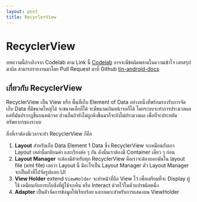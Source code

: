 ```yaml
---
layout: post
title: RecyclerView
---
```


# RecyclerView

บทความนี้อ้างอิงจาก Codelab ตาม Link นี้ [Codelab](https://codelabs.developers.google.com/codelabs/kotlin-android-training-recyclerview-fundamentals/) อาจจะมีข้อผิดพลาดในความเข้าใจ เลยสรุปมาผิด สามารถรายงานมาโดย Pull Request มาที่ Github [tin-android-docs](https://github.com/TheDuckCreator/tin-android-docs)

## เกี่ยวกับ RecyclerView

RecyclerView เป็น View หรือ พื้นที่เก็บ Element of Data อย่างหนึ่งที่พร้อมรองรับการจัดเก็บ Data ที่มีขนาดใหญ่ได้ จะขนาดเล็กก็ได้ จะมีขนาดเกินหน้าจอก็ได้ โดยระบบจะทำการประมวลผลแค่ที่มันปรากฏขึ้นบนหน้าจอ ส่วนอื่นถ้ายังไม่ถูกดึงขึ้นมาก็จะยังไม่ประมวลผล เพื่อที่จะประหยัดทรัพยากรของระบบ

สิ่งที่เราต้องมีเวลาจะทำ RecyclerView ก็คือ

1. **Layout** สำหรับเก็บ Data Element 1 Data ซึ่ง RecyclerView จะเหมือนกับเอา Layout เหล่านี้มาป้อนค่า และเรียงต่อ ๆ กัน ดังนั้นเราต้องมี Container เดี่ยว ๆ ก่อน
2. **Layout Manager** จะต้องมีสำหรับทุก RecyclerView คือเราจะต้องบอกมันใน layout file (xml file) เลยว่า Layout นี้ มีอะไรเป็น Layout Manager ตัว Layout Manager จะเป็นตัวที่ไปจัดรูปแบบ UI
3. **View Holder** extend `ViewHolder` จะทำหน้าที่ถือ View ไว้ เพื่อเตรียมที่จะ Display ผู้ใช้ เหมือนกับการเก็บสิ่งที่ผู้ใช้จะเห็น หรือ Interact ด้วยไว้ในตัวแปรชนิดหนึ่ง
4. **Adapter** เป็นตัวจัดการข้อมูลให้เรียบร้อย และเหมาะสำหรับการแสดงบน ViewHolder
